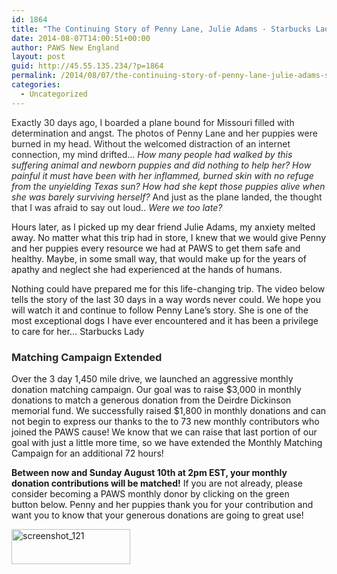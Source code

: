```yaml
---
id: 1864
title: "The Continuing Story of Penny Lane, Julie Adams - Starbucks Lady"
date: 2014-08-07T14:00:51+00:00
author: PAWS New England
layout: post
guid: http://45.55.135.234/?p=1864
permalink: /2014/08/07/the-continuing-story-of-penny-lane-julie-adams-starbucks-lady/
categories:
  - Uncategorized
---
```

<span class="Apple-style-span" style="color: #272727;">Exactly 30 days ago, I boarded a plane bound for Missouri filled with determination and angst. The photos of Penny Lane and her puppies were burned in my head. Without the welcomed distraction of an internet connection, my mind drifted&#8230; <em>How many people had walked by this suffering animal and newborn puppies and did nothing to help her? How painful it must have been with her inflammed, burned skin with no refuge from the unyielding Texas sun? How had she kept those puppies alive when she was barely surviving herself? </em>And just as the plane landed, the thought that I was afraid to say out loud.. <em>Were we too late?</em></span>

Hours later, as I picked up my dear friend Julie Adams, my anxiety melted away. No matter what this trip had in store, I knew that we would give Penny and her puppies every resource we had at PAWS to get them safe and healthy. Maybe, in some small way, that would make up for the years of apathy and neglect she had experienced at the hands of humans.

Nothing could have prepared me for this life-changing trip. The video below tells the story of the last 30 days in a way words never could. We hope you will watch it and continue to follow Penny Lane&#8217;s story. She is one of the most exceptional dogs I have ever encountered and it has been a privilege to care for her&#8230; Starbucks Lady



### **<span class="Apple-style-span" style="color: #272727;"><span class="subTitle" style="color: #272727;">Matching Campaign Extended</span></span>**

Over the 3 day 1,450 mile drive, we launched an aggressive monthly donation matching campaign. Our goal was to raise $3,000 in monthly donations to match a generous donation from the Deirdre Dickinson memorial fund. We successfully raised $1,800 in monthly donations and can not begin to express our thanks to the to 73 new monthly contributors who joined the PAWS cause! We know that we can raise that last portion of our goal with just a little more time, so we have extended the Monthly Matching Campaign for an additional 72 hours!

**Between now and Sunday August 10th at 2pm EST, your monthly donation contributions will be matched!** If you are not already, please consider becoming a PAWS monthly donor by clicking on the green button below. Penny and her puppies thank you for your contribution and want you to know that your generous donations are going to great use!

[<img class="aligncenter wp-image-1865" src="https://pawsnewengland.com/wp-content/uploads/2014/08/screenshot_121.jpg" alt="screenshot_121" width="190" height="56" />](https://pawsnewengland.com/donate/#monthly)

&nbsp;

&nbsp;

&nbsp;